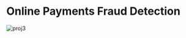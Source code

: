 # Online Payments Fraud Detection

![proj3](https://user-images.githubusercontent.com/86102231/221410144-2c07a913-f8d8-4a2f-829d-22749bfce53e.png)


